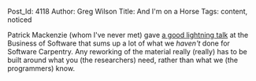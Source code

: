 Post_Id: 4118
Author: Greg Wilson
Title: And I'm on a Horse
Tags: content, noticed

<p>Patrick Mackenzie (whom I've never met) gave <a href="http://akshat.posterous.com/patio11-says-hello-ladies">a good lightning talk</a> at the Business of Software that sums up a lot of what we <em>haven't</em> done for Software Carpentry. Any reworking of the material really (really) has to be built around what you (the researchers) need, rather than what we (the programmers) know.</p>
